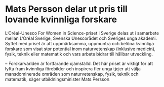 # Mats Persson delar ut pris till lovande kvinnliga forskare

L’Oréal\-Unesco For Women in Science\-priset i Sverige delas ut i samarbete mellan L’Oréal Sverige, Svenska Unescorådet och Sveriges unga akademi. Syftet med priset är att uppmärksamma, uppmuntra och belöna kvinnliga forskare som visat stor potential inom naturvetenskap (inklusive medicin), fysik, teknik eller matematik och vars arbete bidrar till hållbar utveckling.

– Forskarvärlden är fortfarande ojämställd. Det här priset är viktigt för att lyfta fram kvinnliga förebilder och inspirera fler unga tjejer att välja mansdominerade områden som naturvetenskap, fysik, teknik och matematik, säger utbildningsminister Mats Persson.
